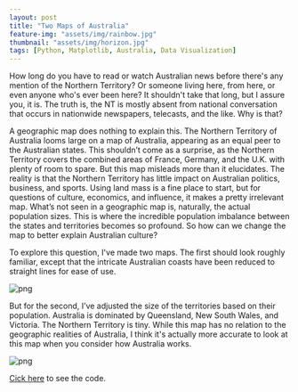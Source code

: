 ```yaml
---
layout: post
title: "Two Maps of Australia"
feature-img: "assets/img/rainbow.jpg"
thumbnail: "assets/img/horizon.jpg"
tags: [Python, Matplotlib, Australia, Data Visualization]
---
```

How long do you have to read or watch Australian news before there's any mention of the Northern Territory? Or someone living here, from here, or even anyone who's ever been here? It shouldn't take that long, but I assure you, it is. The truth is, the NT is mostly absent from national conversation that occurs in nationwide newspapers, telecasts, and the like. Why is that?

A geographic map does nothing to explain this. The Northern Territory of Australia looms large on a map of Australia, appearing as an equal peer to the Australian states. This shouldn’t come as a surprise, as the Northern Territory covers the combined areas of France, Germany, and the U.K. with plenty of room to spare. But this map misleads more than it elucidates. The reality is that the Northern Territory has little impact on Australian politics, business, and sports. Using land mass is a fine place to start, but for questions of culture, economics, and influence, it makes a pretty irrelevant map. What’s not seen in a geographic map is, naturally, the actual population sizes. This is where the incredible population imbalance between the states and territories becomes so profound. So how can we change the map to better explain Australian culture?

To explore this question, I've made two maps. The first should look roughly familiar, except that the intricate Australian coasts have been reduced to straight lines for ease of use.

![png]({{site.baseurl}}/assets/img/2015-11-11-Two%20maps%20of%20Australia_files/2015-11-11-Two%20maps%20of%20Australia_2_1.png)


But for the second, I’ve adjusted the size of the territories based on their population. Australia is dominated by Queensland, New South Wales, and Victoria. The Northern Territory is tiny. While this map has no relation to the geographic realities of Australia, I think it's actually more accurate to look at this map when you consider how Australia works.

![png]({{site.baseurl}}/assets/img/2015-11-11-Two%20maps%20of%20Australia_files/2015-11-11-Two%20maps%20of%20Australia_7_1.png)

[Cick here](https://nbviewer.jupyter.org/github/jss367/JupyterNotebooks/blob/master/2015-11-11-Two%20maps%20of%20Australia.ipynb) to see the code.
